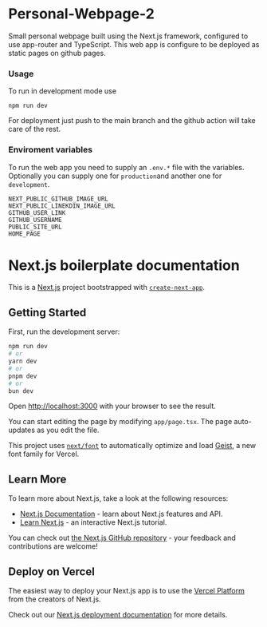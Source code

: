 # Personal-Webpage-2
Small personal webpage built using the Next.js framework, configured to use app-router and TypeScript.
This web app is configure to be deployed as static pages on github pages.

### Usage
To run in development mode use
```shell
npm run dev
```
For deployment just push to the main branch and the github action will take care of the rest.

### Enviroment variables
To run the web app you need to supply an
`.env.*` file with the variables. Optionally you can
supply one for `production`and another one for `development`.

```
NEXT_PUBLIC_GITHUB_IMAGE_URL
NEXT_PUBLIC_LINEKDIN_IMAGE_URL
GITHUB_USER_LINK
GITHUB_USERNAME
PUBLIC_SITE_URL
HOME_PAGE
```

# Next.js boilerplate documentation

This is a [Next.js](https://nextjs.org) project bootstrapped with [`create-next-app`](https://nextjs.org/docs/app/api-reference/cli/create-next-app).

## Getting Started

First, run the development server:

```bash
npm run dev
# or
yarn dev
# or
pnpm dev
# or
bun dev
```

Open [http://localhost:3000](http://localhost:3000) with your browser to see the result.

You can start editing the page by modifying `app/page.tsx`. The page auto-updates as you edit the file.

This project uses [`next/font`](https://nextjs.org/docs/app/building-your-application/optimizing/fonts) to automatically optimize and load [Geist](https://vercel.com/font), a new font family for Vercel.

## Learn More

To learn more about Next.js, take a look at the following resources:

- [Next.js Documentation](https://nextjs.org/docs) - learn about Next.js features and API.
- [Learn Next.js](https://nextjs.org/learn) - an interactive Next.js tutorial.

You can check out [the Next.js GitHub repository](https://github.com/vercel/next.js) - your feedback and contributions are welcome!

## Deploy on Vercel

The easiest way to deploy your Next.js app is to use the [Vercel Platform](https://vercel.com/new?utm_medium=default-template&filter=next.js&utm_source=create-next-app&utm_campaign=create-next-app-readme) from the creators of Next.js.

Check out our [Next.js deployment documentation](https://nextjs.org/docs/app/building-your-application/deploying) for more details.
